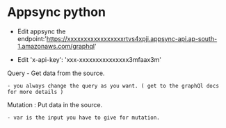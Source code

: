   # Appsync python

  - Edit appsync the endpoint:'https://xxxxxxxxxxxxxxxxxrtvs4xpji.appsync-api.ap-south-1.amazonaws.com/graphql'

  - Edit 'x-api-key': 'xxx-xxxxxxxxxxxxxxx3mfaax3m'
  
  Query - Get data from the source.
  
    - you always change the query as you want. ( get to the graphQl docs for more details ) 
  
  Mutation : Put data in the source.
  
    - var is the input you have to give for mutation.
  
